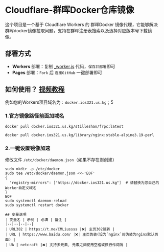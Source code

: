# Cloudflare-群晖Docker仓库镜像
这个项目是一个基于 Cloudflare Workers 的 群晖Docker 镜像代理，它能够解决群晖docker镜像拉取问题，支持在群晖注册表搜索以及选择对应版本号下载镜像。

## 部署方式

- **Workers** 部署：复制 [_worker.js](https://github.com/yikouqing/Workers-Docker/blob/main/_worker.js) 代码，`保存并部署`即可
- **Pages** 部署：`Fork` 后 `连接GitHub` 一键部署即可

## 如何使用？ [视频教程](https://www.youtube.com/watch?v=6Wsa1aSMldc)

例如您的Workers项目域名为：`docker.ios321.us.kg`；5

### 1.官方镜像路径前面加域名
```shell
docker pull docker.ios321.us.kg/stilleshan/frpc:latest
```
```shell
docker pull docker.ios321.us.kg/library/nginx:stable-alpine3.19-perl
```

### 2.一键设置镜像加速
修改文件 `/etc/docker/daemon.json`（如果不存在则创建）
```shell
sudo mkdir -p /etc/docker
sudo tee /etc/docker/daemon.json <<-'EOF'
{
  "registry-mirrors": ["https://docker.ios321.us.kg"]  # 请替换为您自己的Worker自定义域名
}
EOF
sudo systemctl daemon-reload
sudo systemctl restart docker

## 变量说明
| 变量名 | 示例 | 必填 | 备注 | 
|--|--|--|--|
| URL302 | https://t.me/CMLiussss |❌| 主页302跳转 |
| URL | https://www.baidu.com/ |❌| 主页伪装(设为`nginx`则伪装为nginx默认页面) |
| UA | netcraft |❌| 支持多元素, 元素之间使用空格或换行作间隔 |
